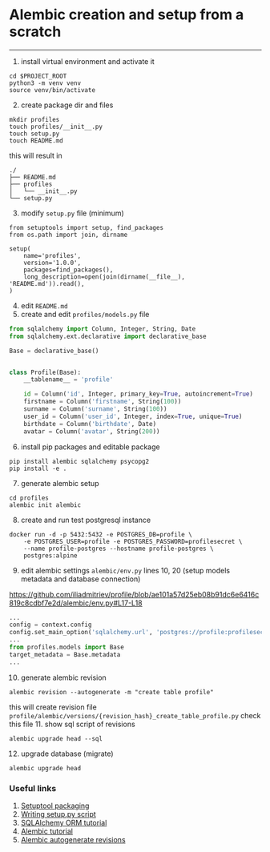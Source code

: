 # Alembic creation and setup from a scratch

---

1. install virtual environment and activate it
```shell
cd $PROJECT_ROOT
python3 -m venv venv
source venv/bin/activate
```
2. create package dir and files
```shell
mkdir profiles
touch profiles/__init__.py
touch setup.py
touch README.md
```
this will result in
```shell
./
├── README.md
├── profiles
│   └── __init__.py
└── setup.py
```
3. modify `setup.py` file (minimum)
```shell
from setuptools import setup, find_packages
from os.path import join, dirname

setup(
    name='profiles',
    version='1.0.0',
    packages=find_packages(),
    long_description=open(join(dirname(__file__), 'README.md')).read(),
)
```
4. edit `README.md`
5. create and edit `profiles/models.py` file
```python
from sqlalchemy import Column, Integer, String, Date
from sqlalchemy.ext.declarative import declarative_base

Base = declarative_base()


class Profile(Base):
    __tablename__ = 'profile'

    id = Column('id', Integer, primary_key=True, autoincrement=True)
    firstname = Column('firstname', String(100))
    surname = Column('surname', String(100))
    user_id = Column('user_id', Integer, index=True, unique=True)
    birthdate = Column('birthdate', Date)
    avatar = Column('avatar', String(200))
```
6. install pip packages and editable package
```shell
pip install alembic sqlalchemy psycopg2
pip install -e .
```
7. generate alembic setup
```shell
cd profiles
alembic init alembic
```
8. create and run test postgresql instance
```shell
docker run -d -p 5432:5432 -e POSTGRES_DB=profile \
    -e POSTGRES_USER=profile -e POSTGRES_PASSWORD=profilesecret \
    --name profile-postgres --hostname profile-postgres \
    postgres:alpine
```
9. edit alembic settings `alembic/env.py` lines 10, 20
   (setup models metadata and database connection)
   
https://github.com/iliadmitriev/profile/blob/ae101a57d25eb08b91dc6e6416c819c8cdbf7e2d/alembic/env.py#L17-L18
     
```python
...
config = context.config
config.set_main_option('sqlalchemy.url', 'postgres://profile:profilesecret@localhost:5432/profile')
...
from profiles.models import Base
target_metadata = Base.metadata
...
```
10. generate alembic revision
```shell
alembic revision --autogenerate -m "create table profile"
```
this will create revision file `profile/alembic/versions/{revision_hash}_create_table_profile.py`
check this file
11. show sql script of revisions
```shell
alembic upgrade head --sql
```    
12. upgrade database (migrate)
```shell
alembic upgrade head
```

### Useful links
1. [Setuptool packaging](https://packaging.python.org/tutorials/packaging-projects/)
2. [Writing setup.py script](https://docs.python.org/3/distutils/setupscript.html)
3. [SQLAlchemy ORM tutorial](https://docs.sqlalchemy.org/en/13/orm/tutorial.html)
4. [Alembic tutorial](https://alembic.sqlalchemy.org/en/latest/tutorial.html)
5. [Alembic autogenerate revisions](https://alembic.sqlalchemy.org/en/latest/autogenerate.html)





